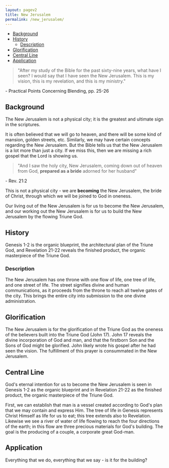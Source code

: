 ```yaml
---
layout: pagev2
title: New Jerusalem
permalink: /new_jerusalem/
---
```

- [Background](#background)
- [History](#history)
  - [Description](#description)
- [Glorification](#glorification)
- [Central Line](#central-line)
- [Application](#application)

>"After my study of the Bible for the past sixty-nine years, what have I seen? I would say that I have seen the New Jerusalem. This is my vision, this is my revelation, and this is my ministry."

\- Practical Points Concerning Blending, pp. 25-26

## Background

The New Jerusalem is not a physical city; it is the greatest and ultimate sign in the scriptures. 

It is often believed that we will go to heaven, and there will be some kind of mansion, golden streets, etc. Similarly, we may have certain concepts regarding the New Jerusalem. But the Bible tells us that the New Jerusalem is a lot more than just a city. If we miss this, then we are missing a rich gospel that the Lord is showing us.

>"And I saw the holy city, New Jerusalem, coming down out of heaven from God, **prepared as a bride** adorned for her husband"

\- Rev. 21:2

This is not a physical city - we are **becoming** the New Jerusalem, the bride of Christ, through which we will be joined to God in oneness.

Our living out of the New Jerusalem is for us to become the New Jerusalem, and our working out the New Jerusalem is for us to build the New Jerusalem by the flowing Triune God.

## History

Genesis 1-2 is the organic blueprint, the architectural plan of the Triune God, and Revelation 21-22 reveals the finished product, the organic masterpiece of the Triune God.

### Description

The New Jerusalem has one throne with one flow of life, one tree of life, and one street of life. The street signifies divine and human communications, as it proceeds from the throne to reach all twelve gates of the city. This brings the entire city into submission to the one divine administration. 

## Glorification

The New Jerusalem is for the glorification of the Triune God as the oneness of the believers built into the Triune God (John 17). John 17 reveals the divine incorporation of God and man, and that the firstborn Son and the Sons of God might be glorified. John likely wrote his gospel after he had seen the vision. The fulfillment of this prayer is consummated in the New Jerusalem.

## Central Line

God's eternal intention for us to become the New Jerusalem is seen in Genesis 1-2 as the organic blueprint and in Revelation 21-22 as the finished product, the organic masterpiece of the Triune God. 

First, we can establish that man is a vessel created according to God's plan that we may contain and express Him. The tree of life in Genesis represents Christ Himself as life for us to eat; this tree extends also to Revelation. Likewise we see a river of water of life flowing to reach the four directions of the earth; in this flow are three precious materials for God's building. The goal is the producing of a couple, a corporate great God-man.

## Application

Everything that we do, everything that we say - is it for the building?






